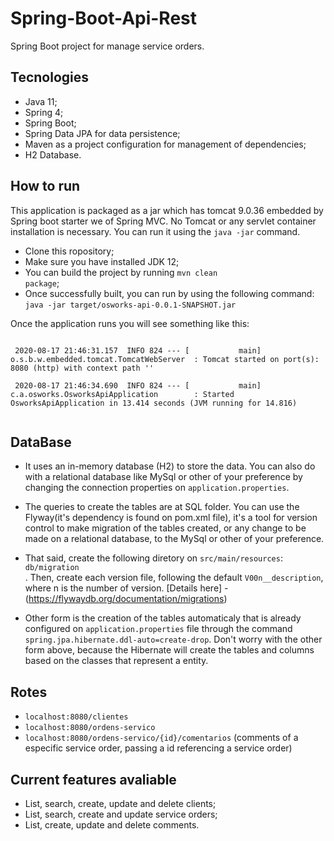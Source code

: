 # Spring-Boot-Api-Rest
Spring Boot project for manage service orders.

## Tecnologies
- Java 11;
- Spring 4;
- Spring Boot;
- Spring Data JPA for data persistence;
- Maven as a project configuration for management of dependencies;
- H2 Database.

## How to run
This application is packaged as a jar which has tomcat 9.0.36 embedded by Spring boot starter we of Spring MVC. No Tomcat or any servlet container installation is necessary. You can run it using the <code>java -jar</code> command.
- Clone this ropository;
- Make sure you have installed JDK 12;
- You can build the project by running <code>mvn clean package</code>;
- Once successfully built, you can run by using the following command:
<code>java -jar target/osworks-api-0.0.1-SNAPSHOT.jar</code>

<p>Once the application runs you will see something like this:</p>
<code>
 2020-08-17 21:46:31.157  INFO 824 --- [           main] o.s.b.w.embedded.tomcat.TomcatWebServer  : Tomcat started on port(s): 8080 (http) with context path ''<br/>
 2020-08-17 21:46:34.690  INFO 824 --- [           main] c.a.osworks.OsworksApiApplication        : Started OsworksApiApplication in 13.414 seconds (JVM running for 14.816)
 </code>

## DataBase 
- It uses an in-memory database (H2) to store the data. You can also do with a relational database like MySql or other of your preference by changing the connection properties on <code>application.properties</code>.

- The queries to create the tables are at SQL folder. You can use the Flyway(it's dependency is found on pom.xml file), it's a tool for version control to make migration of the tables created, or any change to be made on a relational database, to the MySql or other of your preference.
- That said, create the following diretory on <code>src/main/resources</code>: <code>db/migration</code><br/>. Then, create each version file, following the default <code>V00n__description</code>, where n is the number of version. [Details here] - (https://flywaydb.org/documentation/migrations)

- Other form is the creation of the tables automaticaly that is already configured on <code>application.properties</code> file through the command <code>spring.jpa.hibernate.ddl-auto=create-drop</code>. Don't worry with the other form above, because the Hibernate will create the tables and columns based on the classes that represent a entity.

## Rotes
- <code>localhost:8080/clientes</code>
- <code>localhost:8080/ordens-servico</code>
- <code>localhost:8080/ordens-servico/{id}/comentarios</code> (comments of a especific service order, passing a id referencing a service order)

## Current features avaliable
- List, search, create, update and delete clients;
- List, search, create and update service orders;
- List, create, update and delete comments.
